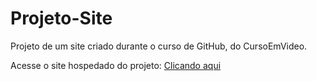 # Projeto-Site
 Projeto de um site criado durante o curso de GitHub, do CursoEmVideo.

Acesse o site hospedado do projeto: [Clicando aqui](https://alansdn.github.io/Projeto-Site/)
